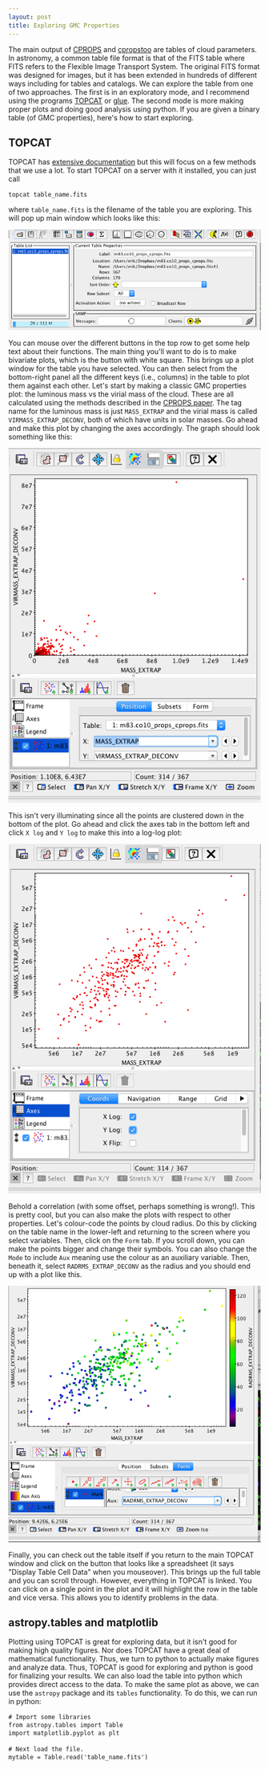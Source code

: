 ```yaml
---
layout: post
title: Exploring GMC Properties
---
```


The main output of [CPROPS](https://github.com/low-sky/cprops) and [cpropstoo](https://github.com/low-sky/cpropstoo) are tables of cloud parameters.  In astronomy, a common table file format is that of the FITS table where FITS refers to the Flexible Image Transport System.  The original FITS format was designed for images, but it has been extended in hundreds of different ways including for tables and catalogs.  We can explore the table from one of two approaches.  The first is in an exploratory mode, and I recommend using the programs [TOPCAT](http://www.star.bris.ac.uk/~mbt/topcat/) or [glue](http://www.glueviz.org/en/stable/).  The second mode is more making proper plots and doing good analysis using python.  If you are given a binary table (of GMC properties), here's how to start exploring.  

## TOPCAT

TOPCAT has [extensive documentation](http://www.star.bris.ac.uk/~mbt/topcat/sun253/index.html) but this will focus on a few methods that we use a lot.  To start TOPCAT on a server with it installed, you can just call

	topcat table_name.fits
	
where `table_name.fits` is the filename of the table you are exploring.  This will pop up main window which looks like this:

![Spectral Cubes](/images/LoadWindow.png)

You can mouse over the different buttons in the top row to get some help text about their functions.  The main thing you'll want to do is to make bivariate plots, which is the button with white square.  This brings up a plot window for the table you have selected.  You can then select from the bottom-right panel all the different keys (i.e., columns) in the table to plot them against each other.  Let's start by making a classic GMC properties plot: the luminous mass vs the virial mass of the cloud.  These are all calculated using the methods described in the [CPROPS paper](http://adsabs.harvard.edu/abs/2006PASP..118..590R).  The tag name for the luminous mass is just `MASS_EXTRAP` and the virial mass is called `VIRMASS_EXTRAP_DECONV`, both of which have units in solar masses.  Go ahead and make this plot by changing the axes accordingly.  The graph should look something like this:

![Massplots](/images/MlumMvir.png)

This isn't very illuminating since all the points are clustered down in the bottom of the plot.  Go ahead and click the axes tab in the bottom left and click `X log` and `Y log` to make this into a log-log plot:

![Massplots](/images/logMlumMvir.png)

Behold a correlation (with some offset, perhaps something is wrong!). This is pretty cool, but you can also make the plots with respect to other properties.  Let's colour-code the points by cloud radius.  Do this by clicking on the table name in the lower-left and returning to the screen where you select variables.  Then, click on the `Form` tab.  If you scroll down, you can make the points bigger and change their symbols.  You can also change the `Mode` to include `Aux` meaning use the colour as an auxiliary variable.  Then, beneath it, select `RADRMS_EXTRAP_DECONV` as the radius and you should end up with a plot like this.

![ColourCodes](/images/colourcoding.png)

Finally, you can check out the table itself if you return to the main TOPCAT window and click on the button that looks like a spreadsheet (it says "Display Table Cell Data" when you mouseover).  This brings up the full table and you can scroll through.  However, everything in TOPCAT is linked.  You can click on a single point in the plot and it will highlight the row in the table and vice versa.  This allows you to identify problems in the data.

## astropy.tables and matplotlib

Plotting using TOPCAT is great for exploring data, but it isn't good for making high quality figures.  Nor does TOPCAT have a great deal of mathematical functionality.  Thus, we turn to python to actually make figures and analyze data.  Thus, TOPCAT is good for exploring and python is good for finalizing your results.  We can also load the table into python which provides direct access to the data.  To make the same plot as above, we can use the `astropy` package and its `tables` functionality.  To do this, we can run in python:

	# Import some libraries
	from astropy.tables import Table
	import matplotlib.pyplot as plt
	
	# Next load the file.
	mytable = Table.read('table_name.fits')
	



